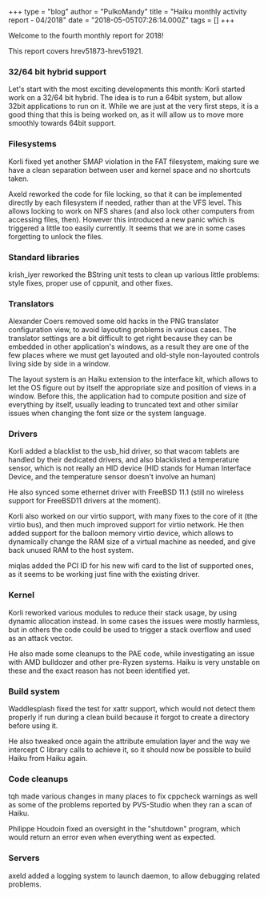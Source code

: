 +++
type = "blog"
author = "PulkoMandy"
title = "Haiku monthly activity report - 04/2018"
date = "2018-05-05T07:26:14.000Z"
tags = []
+++

<p>Welcome to the fourth monthly report for 2018!</p>

<p>This report covers hrev51873-hrev51921.</p>

<h3>32/64 bit hybrid support</h3>

<p>Let's start with the most exciting developments this month: Korli started
work on a 32/64 bit hybrid. The idea is to run a 64bit system, but allow 32bit
applications to run on it. While we are just at the very first steps, it is a
good thing that this is being worked on, as it will allow us to move more
smoothly towards 64bit support.</p>

<h3>Filesystems</h3>

<p>Korli fixed yet another SMAP violation in the FAT filesystem, making sure
we have a clean separation between user and kernel space and no shortcuts
taken.</p>

<p>Axeld reworked the code for file locking, so that it can be implemented
directly by each filesystem if needed, rather than at the VFS level. This allows
locking to work on NFS shares (and also lock other computers from accessing
files, then). However this introduced a new panic which is triggered a little
too easily currently. It seems that we are in some cases forgetting to unlock
the files.</p>

<h3>Standard libraries</h3>

<p>krish_iyer reworked the BString unit tests to clean up various little
problems: style fixes, proper use of cppunit, and other fixes.</p>

<h3>Translators</h3>

<p>Alexander Coers removed some old hacks in the PNG translator configuration
view, to avoid layouting problems in various cases. The translator settings
are a bit difficult to get right because they can be embedded in other
application's windows, as a result they are one of the few places where we
must get layouted and old-style non-layouted controls living side by side in a
window.</p>

<p>The layout system is an Haiku extension to the interface kit, which allows
to let the OS figure out by itself the appropriate size and position of
views in a window. Before this, the application had to compute position and
size of everything by itself, usually leading to truncated text and other
similar issues when changing the font size or the system language.</p>

<h3>Drivers</h3>

<p>Korli added a blacklist to the usb_hid driver, so that wacom tablets are
handled by their dedicated drivers, and also blacklisted a temperature sensor,
which is not really an HID device (HID stands for Human Interface Device, and
the temperature sensor doesn't involve an human)</p>

<p>He also synced some ethernet driver with FreeBSD 11.1 (still no wireless
support for FreeBSD11 drivers at the moment).</p>

<p>Korli also worked on our virtio support, with many fixes to the core of it
(the virtio bus), and then much improved support for virtio network. He then
added support for the balloon memory virtio device, which allows to dynamically
change the RAM size of a virtual machine as needed, and give back unused RAM
to the host system.</p>

<p>miqlas added the PCI ID for his new wifi card to the list of supported ones,
as it seems to be working just fine with the existing driver.</p>

<h3>Kernel</h3>

<p>Korli reworked various modules to reduce their stack usage, by using dynamic
allocation instead. In some cases the issues were mostly harmless, but in others
the code could be used to trigger a stack overflow and used as an attack vector.
</p>

<p>He also made some cleanups to the PAE code, while investigating an issue with
AMD bulldozer and other pre-Ryzen systems. Haiku is very unstable on these and
the exact reason has not been identified yet.</p>

<h3>Build system</h3>

<p>Waddlesplash fixed the test for xattr support, which would not detect them
properly if run during a clean build because it forgot to create a directory
before using it.</p>

<p>He also tweaked once again the attribute emulation layer and the way we
intercept C library calls to achieve it, so it should now be possible to build
Haiku from Haiku again.</p>

<h3>Code cleanups</h3>

<p>tqh made various changes in many places to fix cppcheck warnings as well as
some of the problems reported by PVS-Studio when they ran a scan of Haiku.</p>

<p>Philippe Houdoin fixed an oversight in the "shutdown" program, which would
return an error even when everything went as expected.</p>

<h3>Servers</h3>

<p>axeld added a logging system to launch daemon, to allow debugging related
problems.</p>
